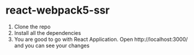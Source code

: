 # react-webpack5-ssr

1. Clone the repo
2. Install all the dependencies
3. You are good to go with React Application. Open http://localhost:3000/ and you can see your changes 
